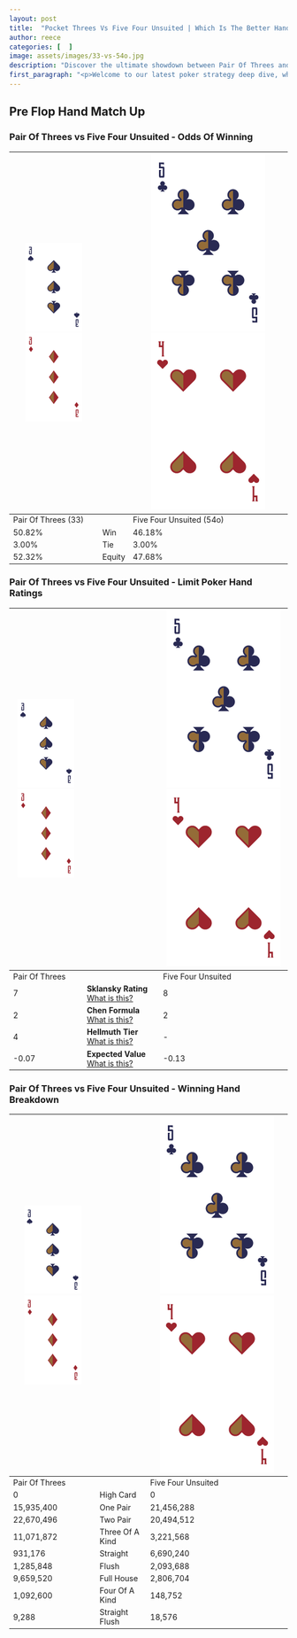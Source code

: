 ```yaml
---
layout: post
title:  "Pocket Threes Vs Five Four Unsuited | Which Is The Better Hand In Poker? A Complete Guide"
author: reece
categories: [  ]
image: assets/images/33-vs-54o.jpg
description: "Discover the ultimate showdown between Pair Of Threes and Five Four Unsuited in poker! Uncover the odds, strategies, and scenarios where one hand triumphs over the other. Get ready to up your poker game with this thrilling analysis."
first_paragraph: "<p>Welcome to our latest poker strategy deep dive, where we're pitting two distinct hands against each other in a high-stakes showdown: Pair Of Threes vs Five Four Unsuited.</p><p>In the dynamic world of poker, every decision counts, and knowing which hand holds the upper hand is key to your success at the table.</p><p>In this article, we'll dissect these two hands, explore the scenarios where one dominates the other, and equip you with the knowledge to make strategic choices that can tip the odds in your favor.</p><p>Get ready to unravel the intriguing dynamics of these poker hands and elevate your game to new heights.</p>"
---
```




[comment]: # (sp0)

## Pre Flop Hand Match Up

<div class="table hand-ratings" markdown="1"> 



### Pair Of Threes vs Five Four Unsuited - Odds Of Winning


    
| ![image info](assets/images/hand1/3.png) ![image info](assets/images/hand1/3o.png) |  | ![image info](assets/images/hand2/5.png) ![image info](assets/images/hand2/4o.png) |
| -------- | -------- | -------- |
| Pair Of Threes (33) |  | Five Four Unsuited (54o) |
| 50.82% | Win | 46.18% |
| 3.00% | Tie | 3.00% |
| 52.32% | Equity | 47.68% |




[comment]: # (sp1)



### Pair Of Threes vs Five Four Unsuited - Limit Poker Hand Ratings


    
| ![image info](assets/images/hand1/3.png) ![image info](assets/images/hand1/3o.png) |  | ![image info](assets/images/hand2/5.png) ![image info](assets/images/hand2/4o.png) |
| -------- | -------- | -------- |
| Pair Of Threes |  | Five Four Unsuited |
| 7 | **Sklansky Rating** [What is this?](/sklansky-rating-explained) | 8 |
| 2 | **Chen Formula** [What is this?](/chen-formula-explained) | 2 |
| 4 | **Hellmuth Tier** [What is this?](/Hellmuth-tier-explained) | - |
| -0.07 | **Expected Value** [What is this?](/expected-value-explained) | -0.13 |




[comment]: # (sp2)



### Pair Of Threes vs Five Four Unsuited - Winning Hand Breakdown


    
| ![image info](assets/images/hand1/3.png) ![image info](assets/images/hand1/3o.png) |  | ![image info](assets/images/hand2/5.png) ![image info](assets/images/hand2/4o.png) |
| -------- | -------- | -------- |
| Pair Of Threes |  | Five Four Unsuited |
| 0 | High Card | 0 |
| 15,935,400 | One Pair | 21,456,288 |
| 22,670,496 | Two Pair | 20,494,512 |
| 11,071,872 | Three Of A Kind | 3,221,568 |
| 931,176 | Straight | 6,690,240 |
| 1,285,848 | Flush | 2,093,688 |
| 9,659,520 | Full House | 2,806,704 |
| 1,092,600 | Four Of A Kind | 148,752 |
| 9,288 | Straight Flush | 18,576 |




[comment]: # (sp3)



</div>

[comment]: # (sp4)



[comment]: # (sp5)

